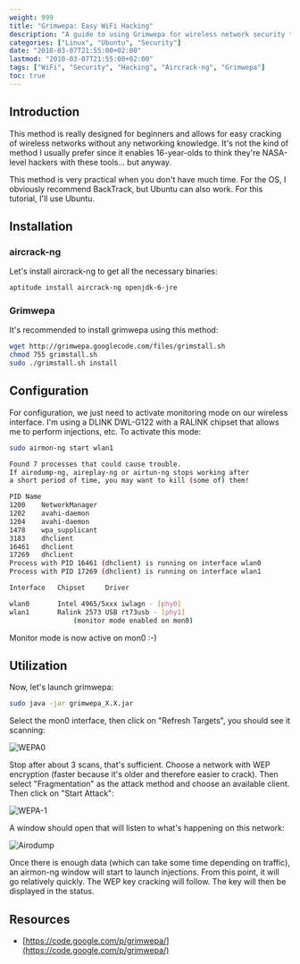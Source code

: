 ```yaml
---
weight: 999
title: "Grimwepa: Easy WiFi Hacking"
description: "A guide to using Grimwepa for wireless network security testing in Ubuntu"
categories: ["Linux", "Ubuntu", "Security"]
date: "2010-03-07T21:55:00+02:00"
lastmod: "2010-03-07T21:55:00+02:00"
tags: ["WiFi", "Security", "Hacking", "Aircrack-ng", "Grimwepa"]
toc: true
---
```


## Introduction

This method is really designed for beginners and allows for easy cracking of wireless networks without any networking knowledge. It's not the kind of method I usually prefer since it enables 16-year-olds to think they're NASA-level hackers with these tools... but anyway.

This method is very practical when you don't have much time. For the OS, I obviously recommend BackTrack, but Ubuntu can also work. For this tutorial, I'll use Ubuntu.

## Installation

### aircrack-ng

Let's install aircrack-ng to get all the necessary binaries:

```bash
aptitude install aircrack-ng openjdk-6-jre
```

### Grimwepa

It's recommended to install grimwepa using this method:

```bash
wget http://grimwepa.googlecode.com/files/grimstall.sh
chmod 755 grimstall.sh
sudo ./grimstall.sh install
```

## Configuration

For configuration, we just need to activate monitoring mode on our wireless interface. I'm using a DLINK DWL-G122 with a RALINK chipset that allows me to perform injections, etc. To activate this mode:

```bash
sudo airmon-ng start wlan1

Found 7 processes that could cause trouble.
If airodump-ng, aireplay-ng or airtun-ng stops working after
a short period of time, you may want to kill (some of) them!

PID	Name
1200	NetworkManager
1202	avahi-daemon
1204	avahi-daemon
1478	wpa_supplicant
3183	dhclient
16461	dhclient
17269	dhclient
Process with PID 16461 (dhclient) is running on interface wlan0
Process with PID 17269 (dhclient) is running on interface wlan1

Interface	Chipset		Driver

wlan0		Intel 4965/5xxx	iwlagn - [phy0]
wlan1		Ralink 2573 USB	rt73usb - [phy1]
				(monitor mode enabled on mon0)
```

Monitor mode is now active on mon0 :-)

## Utilization

Now, let's launch grimwepa:

```bash
sudo java -jar grimwepa_X.X.jar
```

Select the mon0 interface, then click on "Refresh Targets", you should see it scanning:

![WEPA0](/images/wepa0.avif)

Stop after about 3 scans, that's sufficient. Choose a network with WEP encryption (faster because it's older and therefore easier to crack). Then select "Fragmentation" as the attack method and choose an available client. Then click on "Start Attack":

![WEPA-1](/images/wepa-1.avif)

A window should open that will listen to what's happening on this network:

![Airodump](/images/airodump.avif)

Once there is enough data (which can take some time depending on traffic), an airmon-ng window will start to launch injections. From this point, it will go relatively quickly. The WEP key cracking will follow. The key will then be displayed in the status.

## Resources
- [https://code.google.com/p/grimwepa/](https://code.google.com/p/grimwepa/)
